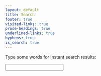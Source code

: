 ```yaml
---
layout: default
title: Search
footer: true
visited-links: true
prose-headings: true
underlined-links: true
hyphens: true
is_search: true
---
```


<form class="mb3">

<label for="search-input" class="db f7 mb1">Type some words for instant search results:</label>

<input type="text" autocapitalize="off" name="search-input" id="search-input" class="f5 w-100 c-sans-serif border-box ph1 pv2 ba b--light-silver c-remove-ios-borders">

</form>

<div class="mb3" id="results-container">

</div>



